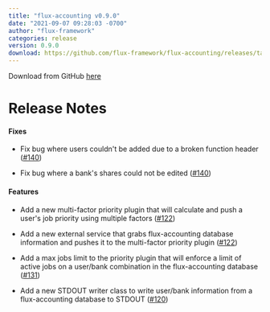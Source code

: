 ```yaml
---
title: "flux-accounting v0.9.0"
date: "2021-09-07 09:28:03 -0700"
author: "flux-framework"
categories: release
version: 0.9.0
download: https://github.com/flux-framework/flux-accounting/releases/tag/v0.9.0
---
```


Download from GitHub [here](https://github.com/flux-framework/flux-accounting/releases/tag/v0.9.0)

# Release Notes

#### Fixes

* Fix bug where users couldn't be added due to a broken function header ([#140](https://github.com/flux-framework/flux-accounting/issues/140))

* Fix bug where a bank's shares could not be edited ([#140](https://github.com/flux-framework/flux-accounting/issues/140))

#### Features

* Add a new multi-factor priority plugin that will calculate and push a user's job priority using multiple factors ([#122](https://github.com/flux-framework/flux-accounting/issues/122))

* Add a new external service that grabs flux-accounting database information and pushes it to the multi-factor priority plugin ([#122](https://github.com/flux-framework/flux-accounting/issues/122))

* Add a max jobs limit to the priority plugin that will enforce a limit of active jobs on a user/bank combination in the flux-accounting database ([#131](https://github.com/flux-framework/flux-accounting/issues/131))

* Add a new STDOUT writer class to write user/bank information from a flux-accounting database to STDOUT ([#120](https://github.com/flux-framework/flux-accounting/issues/120))

